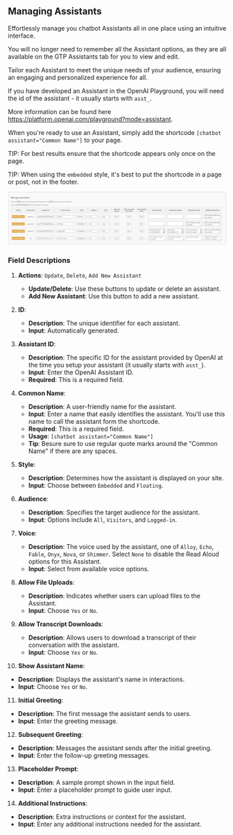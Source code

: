 ## Managing Assistants

Effortlessly manage you chatbot Assistants all in one place using an intuitive interface.

You will no longer need to remember all the Assistant options, as they are all available on the GTP Assistants tab for you to view and edit.

Tailor each Assistant to meet the unique needs of your audience, ensuring an engaging and personalized experience for all.

If you have developed an Assistant in the OpenAI Playground, you will need the id of the assistant - it usually starts with ```asst_```.

More information can be found here https://platform.openai.com/playground?mode=assistant.

When you\'re ready to use an Assistant, simply add the shortcode ```[chatbot assistant="Common Name"]``` to your page.

TIP: For best results ensure that the shortcode appears only once on the page.

TIP: When using the ```embedded``` style, it's best to put the shortcode in a page or post, not in the footer.

![Managing Assistants](managing-assistants.png)

### Field Descriptions

1. **Actions**: `Update`, `Delete`, `Add New Assistant`
   - **Update/Delete**: Use these buttons to update or delete an assistant.
   - **Add New Assistant**: Use this button to add a new assistant.

2. **ID**:
   - **Description**: The unique identifier for each assistant.
   - **Input**: Automatically generated.

3. **Assistant ID**:
   - **Description**: The specific ID for the assistant provided by OpenAI at the time you setup your assistant (it usually starts with ```asst_```).
   - **Input**: Enter the OpenAI Assistant ID.
   - **Required**: This is a required field.

4. **Common Name**:
   - **Description**: A user-friendly name for the assistant.
   - **Input**: Enter a name that easily identifies the assistant.  You'll use this name to call the assistant form the shortcode.
   - **Required**: This is a required field.
   - **Usage**: ```[chatbot assistant="Common Name"]```
   - **Tip**: Besure sure to use regular quote marks around the "Common Name" if there are any spaces.

5. **Style**:
   - **Description**: Determines how the assistant is displayed on your site.
   - **Input**: Choose between ```Embedded``` and ```Floating```.

6. **Audience**:
   - **Description**: Specifies the target audience for the assistant.
   - **Input**: Options include ```All```, ```Visitors```, and ```Logged-in```.

7. **Voice**:
   - **Description**: The voice used by the assistant, one of ```Alloy```, ```Echo```, ```Fable```, ```Onyx```, ```Nova```, or ```Shimmer```.  Select ```None``` to disable the Read Aloud options for this Assistant.
   - **Input**: Select from available voice options.

8. **Allow File Uploads**:
   - **Description**: Indicates whether users can upload files to the Assistant.
   - **Input**: Choose ```Yes``` or ```No```.

9. **Allow Transcript Downloads**:
   - **Description**: Allows users to download a transcript of their conversation with the assistant.
   - **Input**: Choose ```Yes``` or ```No```.

10. **Show Assistant Name**:
   - **Description**: Displays the assistant's name in interactions.
   - **Input**: Choose ```Yes``` or ```No```.

11. **Initial Greeting**:
   - **Description**: The first message the assistant sends to users.
   - **Input**: Enter the greeting message.

12. **Subsequent Greeting**:
   - **Description**: Messages the assistant sends after the initial greeting.
   - **Input**: Enter the follow-up greeting messages.

13. **Placeholder Prompt**:
   - **Description**: A sample prompt shown in the input field.
   - **Input**: Enter a placeholder prompt to guide user input.

14. **Additional Instructions**:
   - **Description**: Extra instructions or context for the assistant.
   - **Input**: Enter any additional instructions needed for the assistant.
